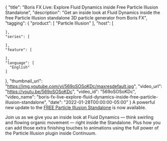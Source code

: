 {
  "title": "Boris FX Live: Explore Fluid Dynamics inside Free Particle Illusion Standalone",
  "description": "Get an inside look at Fluid Dynamics inside the free Particle Illusion standalone 3D particle generator from Boris FX",
  "tagging": {
    "product": [
      "Particle Illusion"
    ],
    "host": [

    ],
    "series": [

    ],
    "feature": [

    ],
    "language": [
      "English"
    ]
  },
  "thumbnail_url": "https://img.youtube.com/vi/569oSOSoKDc/maxresdefault.jpg",
  "video_url": "https://youtu.be/569oSOSoKDc",
  "video_id": "569oSOSoKDc",
  "video_name": "boris-fx-live-explore-fluid-dynamics-inside-free-particle-illusion-standalone",
  "date": "2022-01-28T00:00:00-05:00"
}
A powerful new update to the <a href="https://borisfx.com/products/particle-illusion/" target="_blank">FREE Particle Illusion Standalone</a> is now available.

Join us as we give you an inside look at Fluid Dynamics — think swirling and flowing organic movement — right inside the Standalone. Plus how you can add those extra finishing touches to animations using the full power of the Particle Illusion plugin inside Continuum.